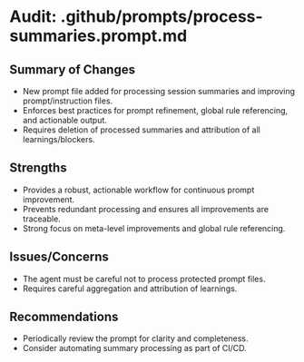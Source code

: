 # Audit: .github/prompts/process-summaries.prompt.md

## Summary of Changes
- New prompt file added for processing session summaries and improving prompt/instruction files.
- Enforces best practices for prompt refinement, global rule referencing, and actionable output.
- Requires deletion of processed summaries and attribution of all learnings/blockers.

## Strengths
- Provides a robust, actionable workflow for continuous prompt improvement.
- Prevents redundant processing and ensures all improvements are traceable.
- Strong focus on meta-level improvements and global rule referencing.

## Issues/Concerns
- The agent must be careful not to process protected prompt files.
- Requires careful aggregation and attribution of learnings.

## Recommendations
- Periodically review the prompt for clarity and completeness.
- Consider automating summary processing as part of CI/CD.
